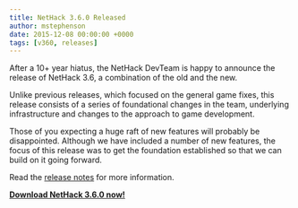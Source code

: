 ```yaml
---
title: NetHack 3.6.0 Released
author: mstephenson
date: 2015-12-08 00:00:00 +0000
tags: [v360, releases]
---
```

After a 10+ year hiatus, the NetHack DevTeam is happy to announce the release of NetHack 3.6, a combination of the old and the new.

Unlike previous releases, which focused on the general game fixes, this release consists of a series of foundational changes in the team, underlying infrastructure and changes to the approach to game development.

Those of you expecting a huge raft of new features will probably be disappointed.  Although we have included a number of new features, the focus of this release was to get the foundation established so that we can build on it going forward.

Read the [release notes][v360-release] for more information.

[**Download NetHack 3.6.0 now!**][v360-downloads]

[v360-downloads]: {{site.baseurl}}/v360/downloads.html
[v360-release]: {{site.baseurl}}/v360/release.html
